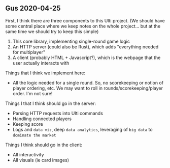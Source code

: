## Gus 2020-04-25

First, I think there are three components to this Ulti project.
(We should have some central place where we keep notes on the whole project...
  but at the same time we should try to keep this simple)
1. This core library,
   implementing single-round game logic
1. An HTTP server (could also be Rust),
   which adds "everything needed for multiplayer"
1. A client (probably HTML + Javascript?),
   which is the webpage that the user actually interacts with


Things that I think we implement here:
- All the logic needed for a single round.
  So, no scorekeeping or notion of player ordering, etc.
  We may want to roll in rounds/scorekeeping/player order.
  I'm not sure!

Things I that I think should go in the server:
- Parsing HTTP requests into Ulti commands
- Handling connected players
- Keeping score
- Logs and `data viz`, deep `data analytics`, leveraging of `big data` to `dominate the market`

Things I think should go in the client:
- All interactivity
- All visuals (ie card images)
